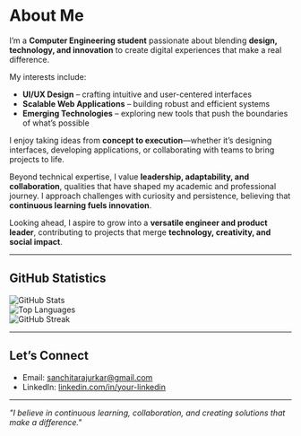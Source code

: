 # About Me  

I’m a **Computer Engineering student** passionate about blending **design, technology, and innovation** to create digital experiences that make a real difference.  

My interests include:  
- **UI/UX Design** – crafting intuitive and user-centered interfaces  
- **Scalable Web Applications** – building robust and efficient systems  
- **Emerging Technologies** – exploring new tools that push the boundaries of what’s possible  

I enjoy taking ideas from **concept to execution**—whether it’s designing interfaces, developing applications, or collaborating with teams to bring projects to life.  

Beyond technical expertise, I value **leadership, adaptability, and collaboration**, qualities that have shaped my academic and professional journey. I approach challenges with curiosity and persistence, believing that **continuous learning fuels innovation**.  

Looking ahead, I aspire to grow into a **versatile engineer and product leader**, contributing to projects that merge **technology, creativity, and social impact**.  

---

## GitHub Statistics
![GitHub Stats](https://github-readme-stats.vercel.app/api?username=Sanchitaprajurkar&show_icons=true&theme=default)  
![Top Languages](https://github-readme-stats.vercel.app/api/top-langs/?username=Sanchitaprajurkar&layout=compact&theme=default)  
![GitHub Streak](https://github-readme-streak-stats.herokuapp.com?user=Sanchitaprajurkar&theme=default&hide_border=false)  

---

## Let’s Connect
- Email: sanchitarajurkar@gmail.com 
- LinkedIn: [linkedin.com/in/your-linkedin](https://linkedin.com/in/your-linkedin)  

---

*"I believe in continuous learning, collaboration, and creating solutions that make a difference."*
